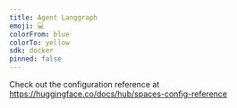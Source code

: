 ```yaml
---
title: Agent Langgraph
emoji: 💻
colorFrom: blue
colorTo: yellow
sdk: docker
pinned: false
---
```


Check out the configuration reference at https://huggingface.co/docs/hub/spaces-config-reference

